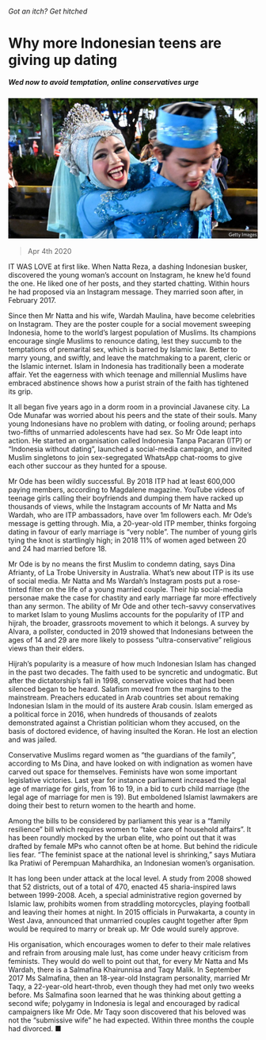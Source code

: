 ###### Got an itch? Get hitched

# Why more Indonesian teens are giving up dating 

##### Wed now to avoid temptation, online conservatives urge 

![image](images/20200404_ASP004_0.jpg) 

> Apr 4th 2020 

IT WAS LOVE at first like. When Natta Reza, a dashing Indonesian busker, discovered the young woman’s account on Instagram, he knew he’d found the one. He liked one of her posts, and they started chatting. Within hours he had proposed via an Instagram message. They married soon after, in February 2017. 

Since then Mr Natta and his wife, Wardah Maulina, have become celebrities on Instagram. They are the poster couple for a social movement sweeping Indonesia, home to the world’s largest population of Muslims. Its champions encourage single Muslims to renounce dating, lest they succumb to the temptations of premarital sex, which is barred by Islamic law. Better to marry young, and swiftly, and leave the matchmaking to a parent, cleric or the Islamic internet. Islam in Indonesia has traditionally been a moderate affair. Yet the eagerness with which teenage and millennial Muslims have embraced abstinence shows how a purist strain of the faith has tightened its grip.


It all began five years ago in a dorm room in a provincial Javanese city. La Ode Munafar was worried about his peers and the state of their souls. Many young Indonesians have no problem with dating, or fooling around; perhaps two-fifths of unmarried adolescents have had sex. So Mr Ode leapt into action. He started an organisation called Indonesia Tanpa Pacaran (ITP) or “Indonesia without dating”, launched a social-media campaign, and invited Muslim singletons to join sex-segregated WhatsApp chat-rooms to give each other succour as they hunted for a spouse.

Mr Ode has been wildly successful. By 2018 ITP had at least 600,000 paying members, according to Magdalene magazine. YouTube videos of teenage girls calling their boyfriends and dumping them have racked up thousands of views, while the Instagram accounts of Mr Natta and Ms Wardah, who are ITP ambassadors, have over 1m followers each. Mr Ode’s message is getting through. Mia, a 20-year-old ITP member, thinks forgoing dating in favour of early marriage is “very noble”. The number of young girls tying the knot is startlingly high; in 2018 11% of women aged between 20 and 24 had married before 18.

Mr Ode is by no means the first Muslim to condemn dating, says Dina Afrianty, of La Trobe University in Australia. What’s new about ITP is its use of social media. Mr Natta and Ms Wardah’s Instagram posts put a rose-tinted filter on the life of a young married couple. Their hip social-media personae make the case for chastity and early marriage far more effectively than any sermon. The ability of Mr Ode and other tech-savvy conservatives to market Islam to young Muslims accounts for the popularity of ITP and hijrah, the broader, grassroots movement to which it belongs. A survey by Alvara, a pollster, conducted in 2019 showed that Indonesians between the ages of 14 and 29 are more likely to possess “ultra-conservative” religious views than their elders.

Hijrah’s popularity is a measure of how much Indonesian Islam has changed in the past two decades. The faith used to be syncretic and undogmatic. But after the dictatorship’s fall in 1998, conservative voices that had been silenced began to be heard. Salafism moved from the margins to the mainstream. Preachers educated in Arab countries set about remaking Indonesian Islam in the mould of its austere Arab cousin. Islam emerged as a political force in 2016, when hundreds of thousands of zealots demonstrated against a Christian politician whom they accused, on the basis of doctored evidence, of having insulted the Koran. He lost an election and was jailed.

Conservative Muslims regard women as “the guardians of the family”, according to Ms Dina, and have looked on with indignation as women have carved out space for themselves. Feminists have won some important legislative victories. Last year for instance parliament increased the legal age of marriage for girls, from 16 to 19, in a bid to curb child marriage (the legal age of marriage for men is 19). But emboldened Islamist lawmakers are doing their best to return women to the hearth and home.

Among the bills to be considered by parliament this year is a “family resilience” bill which requires women to “take care of household affairs”. It has been roundly mocked by the urban elite, who point out that it was drafted by female MPs who cannot often be at home. But behind the ridicule lies fear. “The feminist space at the national level is shrinking,” says Mutiara Ika Pratiwi of Perempuan Mahardhika, an Indonesian women’s organisation.

It has long been under attack at the local level. A study from 2008 showed that 52 districts, out of a total of 470, enacted 45 sharia-inspired laws between 1999-2008. Aceh, a special administrative region governed by Islamic law, prohibits women from straddling motorcycles, playing football and leaving their homes at night. In 2015 officials in Purwakarta, a county in West Java, announced that unmarried couples caught together after 9pm would be required to marry or break up. Mr Ode would surely approve.

His organisation, which encourages women to defer to their male relatives and refrain from arousing male lust, has come under heavy criticism from feminists. They would do well to point out that, for every Mr Natta and Ms Wardah, there is a Salmafina Khairunnisa and Taqy Malik. In September 2017 Ms Salmafina, then an 18-year-old Instagram personality, married Mr Taqy, a 22-year-old heart-throb, even though they had met only two weeks before. Ms Salmafina soon learned that he was thinking about getting a second wife; polygamy in Indonesia is legal and encouraged by radical campaigners like Mr Ode. Mr Taqy soon discovered that his beloved was not the “submissive wife” he had expected. Within three months the couple had divorced. ■

